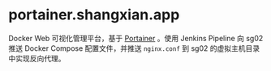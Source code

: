 # portainer.shangxian.app

Docker Web 可视化管理平台，基于 [Portainer](https://github.com/portainer/portainer) 。使用 Jenkins Pipeline 向 sg02 推送 Docker Compose 配置文件，并推送 `nginx.conf` 到 sg02 的虚拟主机目录中实现反向代理。